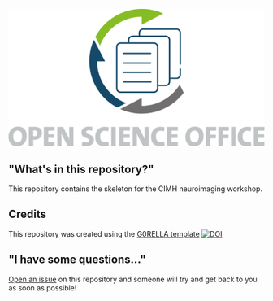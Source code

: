 ![logo](lecture/static/oso_logo.jpg)

## "What's in this repository?"

This repository contains the skeleton for the CIMH neuroimaging workshop.

## Credits

This repository was created using the [G0RELLA template](https://github.com/G0RELLA/gorella_base) [![DOI](https://zenodo.org/badge/DOI/10.5281/zenodo.4279400.svg)](https://doi.org/10.5281/zenodo.4279400)

## "I have some questions..."

[Open an issue](https://github.com/JohannesWiesner/workshop_cimh/issues) on this repository and someone will try and get back to you as soon as possible!
